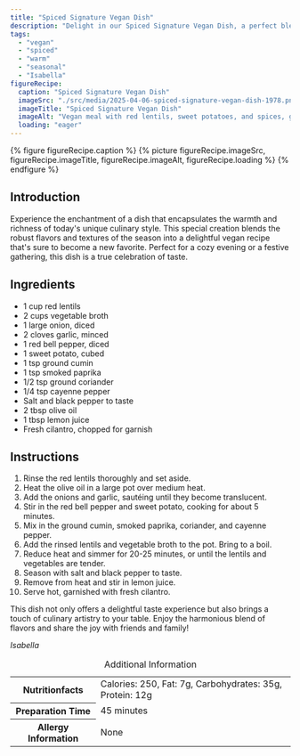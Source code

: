 ```yaml
---
title: "Spiced Signature Vegan Dish"
description: "Delight in our Spiced Signature Vegan Dish, a perfect blend of warmth and robust flavors, ideal for any festive gathering or cozy evening."
tags:
  - "vegan"
  - "spiced"
  - "warm"
  - "seasonal"
  - "Isabella"
figureRecipe: 
  caption: "Spiced Signature Vegan Dish"
  imageSrc: "./src/media/2025-04-06-spiced-signature-vegan-dish-1978.png"
  imageTitle: "Spiced Signature Vegan Dish"
  imageAlt: "Vegan meal with red lentils, sweet potatoes, and spices, garnished with cilantro on a simple table setting."
  loading: "eager"
---
```


{% figure figureRecipe.caption %}
{% picture figureRecipe.imageSrc, figureRecipe.imageTitle, figureRecipe.imageAlt, figureRecipe.loading %}
{% endfigure %}

## Introduction

Experience the enchantment of a dish that encapsulates the warmth and richness of today's unique culinary style. This special creation blends the robust flavors and textures of the season into a delightful vegan recipe that's sure to become a new favorite. Perfect for a cozy evening or a festive gathering, this dish is a true celebration of taste.

## Ingredients

- 1 cup red lentils
- 2 cups vegetable broth
- 1 large onion, diced
- 2 cloves garlic, minced
- 1 red bell pepper, diced
- 1 sweet potato, cubed
- 1 tsp ground cumin
- 1 tsp smoked paprika
- 1/2 tsp ground coriander
- 1/4 tsp cayenne pepper
- Salt and black pepper to taste
- 2 tbsp olive oil
- 1 tbsp lemon juice
- Fresh cilantro, chopped for garnish

## Instructions

1. Rinse the red lentils thoroughly and set aside.
2. Heat the olive oil in a large pot over medium heat.
3. Add the onions and garlic, sautéing until they become translucent.
4. Stir in the red bell pepper and sweet potato, cooking for about 5 minutes.
5. Mix in the ground cumin, smoked paprika, coriander, and cayenne pepper.
6. Add the rinsed lentils and vegetable broth to the pot. Bring to a boil.
7. Reduce heat and simmer for 20-25 minutes, or until the lentils and vegetables are tender.
8. Season with salt and black pepper to taste.
9. Remove from heat and stir in lemon juice.
10. Serve hot, garnished with fresh cilantro.

This dish not only offers a delightful taste experience but also brings a touch of culinary artistry to your table. Enjoy the harmonious blend of flavors and share the joy with friends and family!

*Isabella*

<table><caption class='sr-only'>Additional Information</caption><tr><th>Nutritionfacts</th><td>Calories: 250, Fat: 7g, Carbohydrates: 35g, Protein: 12g&nbsp;</td></tr><tr><th>Preparation Time</th><td>45 minutes&nbsp;</td></tr><tr><th>Allergy Information</th><td>None&nbsp;</td></tr></table>

